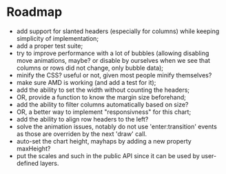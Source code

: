 # Roadmap

  * add support for slanted headers (especially for columns) while keeping
    simplicity of implementation;
  * add a proper test suite;
  * try to improve performance with a lot of bubbles (allowing disabling
    move animations, maybe? or disable by ourselves when we see that
    columns or rows did not change, only bubble data);
  * minify the CSS? useful or not, given most people minify themselves?
  * make sure AMD is working (and add a test for it);
  * add the ability to set the width without counting the headers;
  * OR, provide a function to know the margin size beforehand;
  * add the ability to filter columns automatically based on size?
  * OR, a better way to implement "responsivness" for this chart;
  * add the ability to align row headers to the left?
  * solve the animation issues, notably do not use 'enter:transition' events
    as those are overriden by the next 'draw' call.
  * auto-set the chart height, mayhaps by adding a new property maxHeight?
  * put the scales and such in the public API since it can be used by
    user-defined layers.

